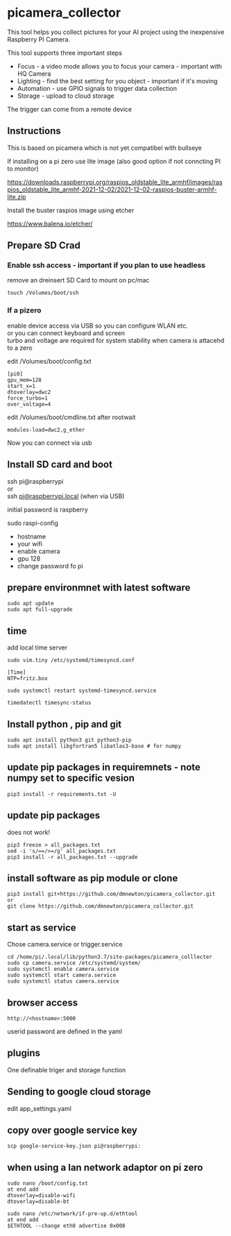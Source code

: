 # picamera_collector

This tool helps you collect pictures for your AI project using the inexpensive Raspberry PI Camera.<br>

This tool supports three important steps
* Focus - a video mode allows you to focus your camera - important with HQ Camera
* Lighting - find the best setting for you object - important if it's moving
* Automation - use GPIO signals to trigger data collection
* Storage - upload to cloud storage

The trigger can come from a remote device

## Instructions

This is based on picamera which is not yet compatibel with bullseye <br>

If installing on a pi zero use lite image (also good option if not conncting PI to monitor) <br>

https://downloads.raspberrypi.org/raspios_oldstable_lite_armhf/images/raspios_oldstable_lite_armhf-2021-12-02/2021-12-02-raspios-buster-armhf-lite.zip

Install the buster raspios image using etcher <br>

https://www.balena.io/etcher/

## Prepare SD Crad

### Enable ssh access - important if you plan to use headless

remove an dreinsert SD Card to mount on pc/mac <br>
```shell
touch /Volumes/boot/ssh
```

### If a pizero

enable device access via USB so you can configure WLAN etc.<br>
or you can connect keyboard and screen<br>
turbo and voltage are required for system stability when camera is attacehd to a zero<br>

edit /Volumes/boot/config.txt<br>
```shell
[pi0]
gpu_mem=128
start_x=1
dtoverlay=dwc2
force_turbo=1
over_voltage=4
```

edit /Volumes/boot/cmdline.txt after rootwait <br>
```shell
modules-load=dwc2,g_ether
```

Now you can connect via usb<br>


## Install SD card and boot

ssh pi@raspberrypi<br>
or<br>
ssh pi@raspberrypi.local (when via USB)<br>

initial password is raspberry <br>

sudo raspi-config<br>
*  hostname
*  your wifi<br>
*  enable camera<br>
*  gpu 128<br>
*  change password fo pi


## prepare environmnet with latest software
```shell
sudo apt update
sudo apt full-upgrade
```

## time
add local time server  <br>
```shell
sudo vim.tiny /etc/systemd/timesyncd.conf

[Time]
NTP=fritz.box

sudo systemctl restart systemd-timesyncd.service 

timedatectl timesync-status
```



## Install python , pip and git
```shell
sudo apt install python3 git python3-pip
sudo apt install libgfortran5 libatlas3-base # for numpy
```

## update pip packages in requiremnets - note numpy set to specific vesion
```shell
pip3 install -r requirements.txt -U
```

## update pip packages
does not work!
```shell
pip3 freeze > all_packages.txt
sed -i 's/==/>=/g' all_packages.txt 
pip3 install -r all_packages.txt --upgrade
```

## install software as pip module or clone
```shell
pip3 install git+https://github.com/dmnewton/picamera_collector.git
or
git clone https://github.com/dmnewton/picamera_collector.git
```

## start as service

Chose camera.service or trigger.service

```shell
cd /home/pi/.local/lib/python3.7/site-packages/picamera_colllecter
sudo cp camera.service /etc/systemd/system/
sudo systemctl enable camera.service
sudo systemctl start camera.service
sudo systemctl status camera.service
```

## browser access
```shell
http://<hostname>:5000
```
userid password are defined in the yaml

## plugins

One definable triger and storage function

## Sending to google cloud storage

edit app_settings.yaml

## copy over google service key
```shell
scp google-service-key.json pi@raspberrypi:
```

## when using a lan network adaptor on pi zero

```shell
sudo nano /boot/config.txt
at end add
dtoverlay=disable-wifi
dtoverlay=disable-bt

sudo nano /etc/network/if-pre-up.d/ethtool
at end add
$ETHTOOL --change eth0 advertise 0x008
```
